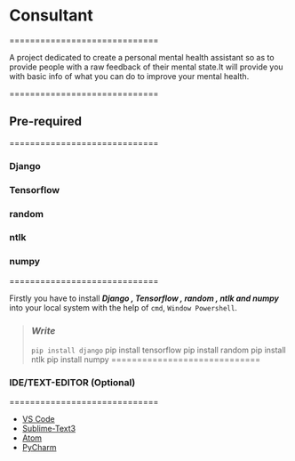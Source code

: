 # Consultant

=============================

A project dedicated to create a personal mental health assistant so as to provide people with a raw feedback of their mental state.It will provide you with basic info of what you can do to improve your mental health.

=============================

## Pre-required

=============================

### Django
### Tensorflow
### random
### ntlk
### numpy

=============================

Firstly you have to install ***Django , Tensorflow , random , ntlk and numpy*** into your local system with the help of `cmd`, `Window Powershell`.  

> ### ***Write***
>
>`pip install django`
> pip install tensorflow
> pip install random
> pip install ntlk
> pip install numpy
=============================

### IDE/TEXT-EDITOR (Optional)

=============================
- [VS Code](https://code.visualstudio.com/download)
- [Sublime-Text3](https://www.sublimetext.com/3)
- [Atom](https://atom.io/)
- [PyCharm](https://www.jetbrains.com/pycharm/download/#section=windows)

